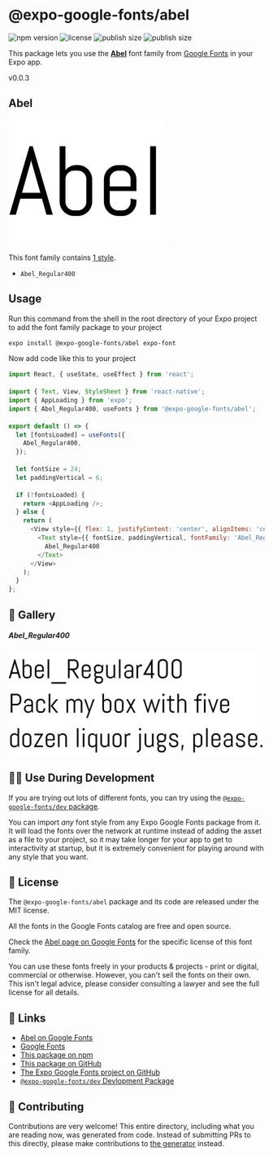 # @expo-google-fonts/abel

![npm version](https://flat.badgen.net/npm/v/@expo-google-fonts/abel)
![license](https://flat.badgen.net/github/license/expo/google-fonts)
![publish size](https://flat.badgen.net/packagephobia/install/@expo-google-fonts/abel)
![publish size](https://flat.badgen.net/packagephobia/publish/@expo-google-fonts/abel)

This package lets you use the [**Abel**](https://fonts.google.com/specimen/Abel) font family from [Google Fonts](https://fonts.google.com/) in your Expo app.

v0.0.3

## Abel

![Abel](./font-family.png)

This font family contains [1 style](#-gallery).

- `Abel_Regular400`

## Usage

Run this command from the shell in the root directory of your Expo project to add the font family package to your project
```sh
expo install @expo-google-fonts/abel expo-font
```

Now add code like this to your project
```js
import React, { useState, useEffect } from 'react';

import { Text, View, StyleSheet } from 'react-native';
import { AppLoading } from 'expo';
import { Abel_Regular400, useFonts } from '@expo-google-fonts/abel';

export default () => {
  let [fontsLoaded] = useFonts({
    Abel_Regular400,
  });

  let fontSize = 24;
  let paddingVertical = 6;

  if (!fontsLoaded) {
    return <AppLoading />;
  } else {
    return (
      <View style={{ flex: 1, justifyContent: 'center', alignItems: 'center' }}>
        <Text style={{ fontSize, paddingVertical, fontFamily: 'Abel_Regular400' }}>
          Abel_Regular400
        </Text>
      </View>
    );
  }
};

```

## 🔡 Gallery

##### Abel_Regular400
![Abel_Regular400](./37a44f872ce09b8a93244abfaf3741aa8e4da7cbf64de118635a7cf1c7bc1d5e.ttf.png)


## 👩‍💻 Use During Development

If you are trying out lots of different fonts, you can try using the [`@expo-google-fonts/dev` package](https://github.com/expo/google-fonts/tree/master/font-packages/dev#readme).

You can import *any* font style from any Expo Google Fonts package from it. It will load the fonts
over the network at runtime instead of adding the asset as a file to your project, so it may take longer
for your app to get to interactivity at startup, but it is extremely convenient
for playing around with any style that you want.

## 📖 License

The `@expo-google-fonts/abel` package and its code are released under the MIT license.

All the fonts in the Google Fonts catalog are free and open source.

Check the [Abel page on Google Fonts](https://fonts.google.com/specimen/Abel) for the specific license of this font family.

You can use these fonts freely in your products & projects - print or digital, commercial or otherwise. However, you can't sell the fonts on their own. This isn't legal advice, please consider consulting a lawyer and see the full license for all details.

## 🔗 Links

- [Abel on Google Fonts](https://fonts.google.com/specimen/Abel)
- [Google Fonts](https://fonts.google.com/)
- [This package on npm](https://www.npmjs.com/package/@expo-google-fonts/abel)
- [This package on GitHub](https://github.com/expo/google-fonts/tree/master/font-packages/abel)
- [The Expo Google Fonts project on GitHub](https://github.com/expo/google-fonts)
- [`@expo-google-fonts/dev` Devlopment Package](https://github.com/expo/google-fonts/tree/master/font-packages/dev)


## 🤝 Contributing

Contributions are very welcome! This entire directory, including what you are reading now, was generated from code. Instead of submitting PRs to this directly, please make contributions to [the generator](https://github.com/expo/google-fonts/tree/master/packages/generator) instead.
